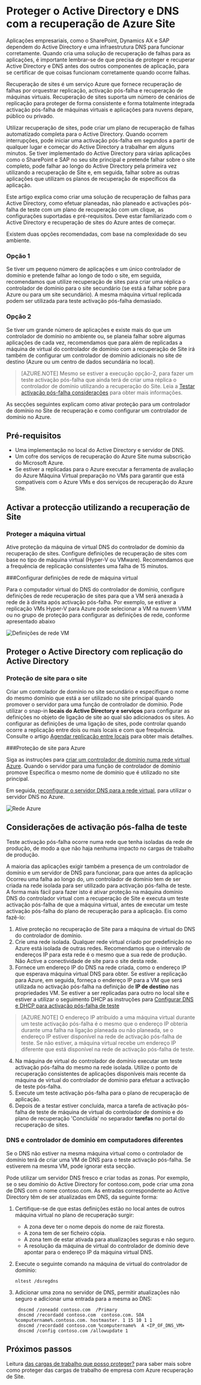 <properties
    pageTitle="Proteger o Active Directory e DNS com a recuperação de Azure Site | Microsoft Azure"
    description="Este artigo descreve como implementar uma solução de recuperação de falhas do Active Directory utilizando Azure a recuperação do Site."
    services="site-recovery"
    documentationCenter=""
    authors="prateek9us"
    manager="abhiag"
    editor=""/>

<tags
    ms.service="site-recovery"
    ms.devlang="na"
    ms.topic="article"
    ms.tgt_pltfrm="na"
    ms.workload="storage-backup-recovery"
    ms.date="08/31/2016"
    ms.author="pratshar"/>

# <a name="protect-active-directory-and-dns-with-azure-site-recovery"></a>Proteger o Active Directory e DNS com a recuperação de Azure Site

Aplicações empresariais, como o SharePoint, Dynamics AX e SAP dependem do Active Directory e uma infraestrutura DNS para funcionar corretamente. Quando cria uma solução de recuperação de falhas para as aplicações, é importante lembrar-se de que precisa de proteger e recuperar Active Directory e DNS antes dos outros componentes de aplicação, para se certificar de que coisas funcionam corretamente quando ocorre falhas.

Recuperação de sites é um serviço Azure que fornece recuperação de falhas por orquestrar replicação, activação pós-falha e recuperação de máquinas virtuais. Recuperação de sites suporta um número de cenários de replicação para proteger de forma consistente e forma totalmente integrada activação pós-falha de máquinas virtuais e aplicações para nuvens depare, público ou privado.

Utilizar recuperação de sites, pode criar um plano de recuperação de falhas automatizado completa para o Active Directory. Quando ocorrem interrupções, pode iniciar uma activação pós-falha em segundos a partir de qualquer lugar e começar do Active Directory a trabalhar em alguns minutos. Se tiver implementado do Active Directory para várias aplicações como o SharePoint e SAP no seu site principal e pretende falhar sobre o site completo, pode falhar ao longo do Active Directory pela primeira vez utilizando a recuperação de Site e, em seguida, falhar sobre as outras aplicações que utilizam os planos de recuperação de específicos da aplicação.

Este artigo explica como criar uma solução de recuperação de falhas para Active Directory, como efetuar planeadas, não planeado e activações pós-falha de teste com um plano de recuperação com um clique, as configurações suportadas e pré-requisitos.  Deve estar familiarizado com o Active Directory e recuperação de sites do Azure antes de começar.

Existem duas opções recomendadas, com base na complexidade do seu ambiente.

### <a name="option-1"></a>Opção 1

Se tiver um pequeno número de aplicações e um único controlador de domínio e pretende falhar ao longo de todo o site, em seguida, recomendamos que utilize recuperação de sites para criar uma réplica o controlador de domínio para o site secundário (se está a falhar sobre para Azure ou para um site secundário). A mesma máquina virtual replicada podem ser utilizada para teste activação pós-falha demasiado.

### <a name="option-2"></a>Opção 2

Se tiver um grande número de aplicações e existe mais do que um controlador de domínio no ambiente ou, se planeia falhar sobre algumas aplicações de cada vez, recomendamos que para além de replicadas a máquina de virtual do controlador de domínio com a recuperação de Site irá também de configurar um controlador de domínio adicionais no site de destino (Azure ou um centro de dados secundária no local).

>[AZURE.NOTE] Mesmo se estiver a execução opção-2, para fazer um teste activação pós-falha que ainda terá de criar uma réplica o controlador de domínio utilizando a recuperação do Site. Leia a [Testar activação pós-falha considerações](#considerations-for-test-failover) para obter mais informações.


As secções seguintes explicam como ativar proteção para um controlador de domínio no Site de recuperação e como configurar um controlador de domínio no Azure.


## <a name="prerequisites"></a>Pré-requisitos

- Uma implementação no local do Active Directory e servidor de DNS.
- Um cofre dos serviços de recuperação do Azure Site numa subscrição do Microsoft Azure.
- Se estiver a replicadas para o Azure executar a ferramenta de avaliação do Azure Máquina Virtual preparação no VMs para garantir que está compatíveis com o Azure VMs e dos serviços de recuperação do Azure Site.


## <a name="enable-protection-using-site-recovery"></a>Activar a protecção utilizando a recuperação de Site


### <a name="protect-the-virtual-machine"></a>Proteger a máquina virtual

Ative proteção da máquina de virtual DNS do controlador de domínio da recuperação de sites. Configure definições de recuperação de sites com base no tipo de máquina virtual (Hyper-V ou VMware). Recomendamos que a frequência de replicação consistentes uma falha de 15 minutos.

###<a name="configure-virtual-machine-network-settings"></a>Configurar definições de rede de máquina virtual

Para o computador virtual do DNS do controlador de domínio, configure definições de rede recuperação de sites para que a VM será anexada à rede de à direita após activação pós-falha. Por exemplo, se estiver a replicação VMs Hyper-V para Azure pode selecionar a VM na nuvem VMM ou no grupo de proteção para configurar as definições de rede, conforme apresentado abaixo

![Definições de rede VM](./media/site-recovery-active-directory/VM-Network-Settings.png)

## <a name="protect-active-directory-with-active-directory-replication"></a>Proteger o Active Directory com replicação do Active Directory

### <a name="site-to-site-protection"></a>Proteção de site para o site

Criar um controlador de domínio no site secundário e especifique o nome do mesmo domínio que está a ser utilizado no site principal quando promover o servidor para uma função de controlador de domínio. Pode utilizar o snap-in **locais do Active Directory e serviços** para configurar as definições no objeto de ligação de site ao qual são adicionados os sites. Ao configurar as definições de uma ligação de sites, pode controlar quando ocorre a replicação entre dois ou mais locais e com que frequência. Consulte o artigo [Agendar replicação entre locais](https://technet.microsoft.com/library/cc731862.aspx) para obter mais detalhes.

###<a name="site-to-azure-protection"></a>Proteção de site para Azure

Siga as instruções para [criar um controlador de domínio numa rede virtual Azure](../active-directory/active-directory-install-replica-active-directory-domain-controller.md). Quando o servidor para uma função de controlador de domínio promove Especifica o mesmo nome de domínio que é utilizado no site principal.

Em seguida, [reconfigurar o servidor DNS para a rede virtual](../active-directory/active-directory-install-replica-active-directory-domain-controller.md#reconfigure-dns-server-for-the-virtual-network), para utilizar o servidor DNS no Azure.

![Rede Azure](./media/site-recovery-active-directory/azure-network.png)

## <a name="test-failover-considerations"></a>Considerações de activação pós-falha de teste

Teste activação pós-falha ocorre numa rede que tenha isoladas da rede de produção, de modo a que não haja nenhuma impacto no cargas de trabalho de produção.

A maioria das aplicações exigir também a presença de um controlador de domínio e um servidor de DNS para funcionar, para que antes da aplicação Ocorreu uma falha ao longo do, um controlador de domínio tem de ser criada na rede isolada para ser utilizado para activação pós-falha de teste. A forma mais fácil para fazer isto é ativar proteção na máquina domínio DNS do controlador virtual com a recuperação de Site e executa um teste activação pós-falha de que a máquina virtual, antes de executar um teste activação pós-falha do plano de recuperação para a aplicação. Eis como fazê-lo:

1. Ative proteção no recuperação de Site para a máquina de virtual do DNS do controlador de domínio.
2. Crie uma rede isolada. Qualquer rede virtual criado por predefinição no Azure está isolada de outras redes. Recomendamos que o intervalo de endereços IP para esta rede é o mesmo que a sua rede de produção. Não Active a conectividade de site para o site desta rede.
3. Fornece um endereço IP do DNS na rede criada, como o endereço IP que esperava máquina virtual DNS para obter. Se estiver a replicação para Azure, em seguida, forneça o endereço IP para a VM que será utilizada no activação pós-falha na definição de **IP de destino** nas propriedades VM. Se estiver a ser replicadas para outro no local site e estiver a utilizar o seguimento DHCP as instruções para [Configurar DNS e DHCP para activação pós-falha de teste](site-recovery-failover.md#prepare-dhcp)

>[AZURE.NOTE] O endereço IP atribuído a uma máquina virtual durante um teste activação pós-falha é o mesmo que o endereço IP obteria durante uma falha na ligação planeada ou não planeada, se o endereço IP estiver disponível na rede de activação pós-falha de teste. Se não estiver, a máquina virtual recebe um endereço IP diferente que está disponível na rede de activação pós-falha de teste.

4. Na máquina de virtual do controlador de domínio executar um teste activação pós-falha do mesmo na rede isolada. Utilize o ponto de recuperação consistentes de aplicações disponíveis mais recente da máquina de virtual do controlador de domínio para efetuar a activação de teste pós-falha. 
5. Execute um teste activação pós-falha para o plano de recuperação de aplicação.
6. Depois de a testar estiver concluída, marca a tarefa de activação pós-falha de teste de máquina de virtual do controlador de domínio e do plano de recuperação 'Concluída' no separador **tarefas** no portal do recuperação de sites.

### <a name="dns-and-domain-controller-on-different-machines"></a>DNS e controlador de domínio em computadores diferentes

Se o DNS não estiver na mesma máquina virtual como o controlador de domínio terá de criar uma VM de DNS para o teste activação pós-falha. Se estiverem na mesma VM, pode ignorar esta secção.

Pode utilizar um servidor DNS fresco e criar todas as zonas. Por exemplo, se o seu domínio do Active Directory for contoso.com, pode criar uma zona de DNS com o nome contoso.com. As entradas correspondente ao Active Directory têm de ser atualizadas em DNS, da seguinte forma:

1. Certifique-se de que estas definições estão no local antes de outros máquina virtual no plano de recuperação surgir:

    - A zona deve ter o nome depois do nome de raiz floresta.
    - A zona tem de ser ficheiro cópia.
    - A zona tem de estar ativada para atualizações seguras e não seguro.
    - A resolução da máquina de virtual do controlador de domínio deve apontar para o endereço IP da máquina virtual DNS.

2. Execute o seguinte comando na máquina de virtual do controlador de domínio:

    `nltest /dsregdns`

3. Adicionar uma zona no servidor de DNS, permitir atualizações não seguro e adicionar uma entrada para a mesma ao DNS:

        dnscmd /zoneadd contoso.com  /Primary
        dnscmd /recordadd contoso.com  contoso.com. SOA %computername%.contoso.com. hostmaster. 1 15 10 1 1
        dnscmd /recordadd contoso.com %computername%  A <IP_OF_DNS_VM>
        dnscmd /config contoso.com /allowupdate 1


## <a name="next-steps"></a>Próximos passos

Leitura [das cargas de trabalho que posso proteger?](../site-recovery/site-recovery-workload.md) para saber mais sobre como proteger das cargas de trabalho de empresa com Azure recuperação de Site.

